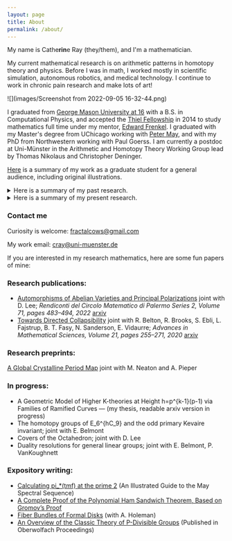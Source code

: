 ```yaml
---
layout: page
title: About
permalink: /about/
---
```


My name is Cathe**rin**e Ray (they/them), and I'm a mathematician. 

My current mathematical research is on arithmetic patterns in homotopy theory and physics. Before I was in math, I worked mostly in scientific simulation, autonomous robotics, and medical technology. I continue to work in chronic pain research and make lots of art!

  ![](images/Screenshot from 2022-09-05 16-32-44.png)
  
I graduated from [George Mason University at 16](http://newsdesk.gmu.edu/2013/12/mason-celebrates-winter-graduates/) with a B.S. in Computational Physics, and accepted the [Thiel Fellowship](http://www.thielfellowship.org/about/about-the-fellowship/) in 2014 to study mathematics full time under my mentor, [Edward Frenkel](http://www.edwardfrenkel.com/). I graduated with my Master's degree from UChicago working with [Peter May](http://www.math.uchicago.edu/~may/), and with my PhD from Northwestern working with Paul Goerss. I am currently a postdoc at Uni-Münster in the Arithmetic and Homotopy Theory Working Group lead by Thomas Nikolaus and Christopher Deninger.

[Here](pdfs/application_general_audience.pdf) is a summary of my work as a graduate student for a general audience, including original illustrations. 

<details>
  <summary>Here is a summary of my past research.</summary>
  (Currently under construction, mind the mess). 
  
  My first projects in robotics were in 2011: a dinky hexapod that autonomously followed people around, and Rubik's cube solving robot.
    <img src="images/wp-content/uploads/2014/06/IMG_0813.jpg">
  
  In Spring 2012, I [became interested](http://rin.io/coupled-oscillator-love/) in physical examples of [nonlinear systems](http://rin.io/matlab-lorenz-attractor/) due to a [research project](http://thefutureofthings.com/4060-flexible-memristor-chips/) at the Chemistry and Physics Department of Mary Baldwin College, and modeled the resistant switching behavior of [flexible TiO2](http://books.google.com/books?id=Aey-h9lgcQgC&pg=PA111&lpg=PA111&dq=tio2+memristor+mary+baldwin&source=bl&ots=_Cxkt4ZyU8&sig=12ZG4phc_r1cNRkhmyg99YZ1dUc&hl=en&sa=X&ei=U0dcVN2RBdHToAT4u4LoDQ&ved=0CEMQ6AEwBQ#v=onepage&q=tio2%20memristor%20mary%20baldwin&f=false).
  
  ![nist3](images/wp-content/uploads/2014/06/nist3-1024x567-1.jpg)
  [Source](http://thefutureofthings.com/4060-flexible-memristor-chips/)
  
  Summer 2012, the [Positronics Division of the George Washington University Robotics Lab](http://robotics.gwu.edu/positronics/?page_id=9) took me under their wing as an intern. Our team smoothed joint movement of the Willow Garage Personal Robot 2 (PR2), alongside improving load equalization (below). I [programmed the PR2](http://rin.io/semi-autonomous-robotics-2012-my-1st-software-project/) to autonomously "learn" to place objects in holes with the corresponding shape (using only past motor position commands and the finger gripper sensors).
  
  ![Screenshot from 2014-11-06 20:07:39](images/wp-content/uploads/2014/06/Screenshot-from-2014-11-06-200739.png)
  [Source](http://robotics.gwu.edu/positronics/?p=59)

  On the side, fascinated by the phenomena of producing argon plasma glow via the introduction of an RF source at 2.45GHz to a conductive cavity, I modeled the modes of conductive [polyhedra](http://en.wikipedia.org/wiki/Goldberg_polyhedron).

  After transferring to [GMU](http://rin.io/18-lessons/) Fall 2012, I extended their simulation for [predicting the material properties](http://rin.io/computational-materials-science/) of compound materials and explored [algorithms of AI chess players](http://rin.io/chess-engine/).
  
  Spring 2013, an interest in contextual machine learning led me to write an [automated contextual analysis program](https://github.com/catherineray/CAMEL) that [learned the grammar rules of compressed Braille](http://rin.io/camel-paper/) from partially translated text. I used Braille as a test language, but this is a framework to automate the decoding of any partially understood (ancient) language by creating probabilistic dictionaries.![Screenshot from 2014-11-06 21:45:28](images/wp-content/uploads/2014/06/Screenshot-from-2014-11-06-214528.png)
  
  Summer 2013, I interned as a software engineer at Cloudera. During my time there, I [developed a consumer download metrics tracking system for internal purposes](http://blog.cloudera.com/blog/2013/08/what-i-learned-during-my-summer-internship-at-cloudera/).
  
  Fall 2013, I played with [SLAM and motion planning on the ARDrone](http://masc.cs.gmu.edu/wiki/DeformGroup). For HackMIT 2013, I collaborated with [Kartik Talwar](http://kartikt.com/) and [Spencer Hewett](http://www.skip.it/) to create a Google Glass application that [calculates the human pulse from the video feed](http://rin.io/hackmit-polyglass/).
  ![Screen-shot-2013-11-23-at-3.56.25-PM](images/wp-content/uploads/2014/06/Screen-shot-2013-11-23-at-3.56.25-PM.png)
  
  Early 2014, I briefly devoted my time to designing a keychain-sized food scanner [that detects gluten and other common food allergen proteins](http://rin.io/reframing-the-gluten-scanner/). From late 2013 to mid 2014, I dipped my toes into audio processing by automating the collection and classification of rodent vocalizations. Through this, I discovered that one can detect libido and stress change as early as preclinical trials.

  Summer 2013-Spring 2014, I explored the improvement of mobility devices. A nonprovisional patent was submitted in Dec 2014 for the 5 pressure sore relief mechanisms that grew out of this.
  
  Summer 2014, I became interested in neuroprosthetics. I started with the software side (convergence analysis of common decoder algorithms), and transitioned into playing with the hardware side ([optical recording methods](http://rin.io/sensing-hardware/)).

  In autumn 2014, I began to teach myself algebraic topology full-time. 
  
  Early 2015, I began mentoring Ada Rosa on mobility assistance for those with ALS and spinal chord injuries. [Here](https://www.youtube.com/watch?v=YJxgEDr699w) is a video of her showing off the eye control feature.![](images/wp-content/uploads/2014/06/Bildschirmfoto-2015-06-05-um-12.37.58-vorm..png)

  In January 2015, I was a [visiting researcher](http://www.santafe.edu/gevent/detail/arrival/1962/) at the Santa Fe Institute, and gave a seminar on [Simplifying Multiscale Modeling](http://www.santafe.edu/gevent/detail/science/1963/). I still think about applications of topology to multi-scale modeling, and occasionally venture to consider modeling complex systems of a biological nature with an eye toward [immunotherapy](http://www.infoiasi.ro/bin/Annals/Article?v=XXIV1&a=2) and [neuroscience](http://xxx.tau.ac.il/pdf/1410.8826.pdf).

  Continue here...
</details>

<details>
  <summary>Here is a summary of my present research.</summary>
  TBA
</details>

### Contact me

Curiosity is welcome: fractalcows@gmail.com

My work email: cray@uni-muenster.de


If you are interested in my research mathematics, here are some fun papers of mine: 

### Research publications:

- [Automorphisms of Abelian Varieties and Principal Polarizations](https://link.springer.com/article/10.1007/s12215-020-00590-7) joint with D. Lee; _Rendiconti del Circolo Matematico di Palermo Series 2, Volume 71, pages 483–494, 2022_ [arxiv](https://arxiv.org/abs/1811.07007)  
- [Towards Directed Collapsibility](https://link.springer.com/chapter/10.1007/978-3-030-42687-3_17) joint with R. Belton, R. Brooks, S. Ebli, L. Fajstrup, B. T. Fasy, N. Sanderson, E. Vidaurre; _Advances in Mathematical Sciences, Volume 21, pages 255–271, 2020_ [arxiv](https://arxiv.org/abs/1902.01039) 

### Research preprints:

[A Global Crystalline Period Map](https://arxiv.org/abs/1911.08615) joint with M. Neaton and A. Pieper

### In progress:

- A Geometric Model of Higher K-theories at Height h=p^{k-1}(p-1) via Families of Ramified Curves — (my thesis, readable arxiv version in progress)
- The homotopy groups of E_6^{hC_9} and the odd primary Kevaire invariant; joint with E. Belmont
- Covers of the Octahedron; joint with D. Lee 
- Duality resolutions for general linear groups; joint with E. Belmont, P. VanKoughnett

### Expository writing:

- [Calculating pi_*(tmf) at the prime 2](https://people.math.rochester.edu/faculty/doug/otherpapers/ray-a1-2.pdf) (An Illustrated Guide to the May Spectral Sequence)
- [A Complete Proof of the Polynomial Ham Sandwich Theorem, Based on Gromov’s Proof](/pdfs/gromovprooffill.pdf)
- [Fiber Bundles of Formal Disks](/pdfs/formalgroup-1.pdf) (with A. Holeman)
- [An Overview of the Classic Theory of P-Divisible Groups](/pdfs/officialober-1.pdf) (Published in Oberwolfach Proceedings)
